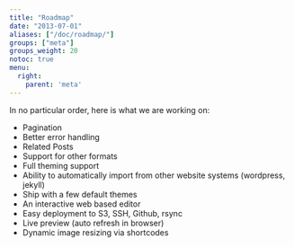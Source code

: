 ```yaml
---
title: "Roadmap"
date: "2013-07-01"
aliases: ["/doc/roadmap/"]
groups: ["meta"]
groups_weight: 20
notoc: true
menu:
  right:
    parent: 'meta'
---
```


In no particular order, here is what we are working on:

 * Pagination
 * Better error handling
 * Related Posts
 * Support for other formats
 * Full theming support
 * Ability to automatically import from other website systems (wordpress, jekyll)
 * Ship with a few default themes
 * An interactive web based editor
 * Easy deployment to S3, SSH, Github, rsync
 * Live preview (auto refresh in browser)
 * Dynamic image resizing via shortcodes


